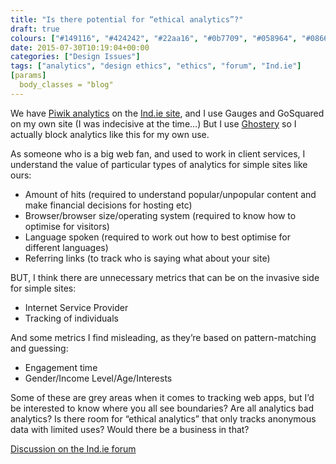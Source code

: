 ```yaml
---
title: "Is there potential for “ethical analytics”?"
draft: true
colours: ["#149116", "#424242", "#22aa16", "#0b7709", "#058964", "#086613", "#0a9994"]
date: 2015-07-30T10:19:04+00:00
categories: ["Design Issues"]
tags: ["analytics", "design ethics", "ethics", "forum", "Ind.ie"]
[params]
  body_classes = "blog"
---
```


We have [Piwik analytics](https://forum.ind.ie/t/piwik-alternative-for-analytics/627) on the [Ind.ie site](https://ind.ie/), and I use Gauges and GoSquared on my own site (I was indecisive at the time…) But I use [Ghostery](https://www.ghostery.com/en/) so I actually block analytics like this for my own use.

As someone who is a big web fan, and used to work in client services, I understand the value of particular types of analytics for simple sites like ours:

* Amount of hits (required to understand popular/unpopular content and make financial decisions for hosting etc)
* Browser/browser size/operating system (required to know how to optimise for visitors)
* Language spoken (required to work out how to best optimise for different languages)
* Referring links (to track who is saying what about your site)

BUT, I think there are unnecessary metrics that can be on the invasive side for simple sites:

* Internet Service Provider
* Tracking of individuals

And some metrics I find misleading, as they’re based on pattern-matching and guessing:

* Engagement time
* Gender/Income Level/Age/Interests

Some of these are grey areas when it comes to tracking web apps, but I’d be interested to know where you all see boundaries? Are all analytics bad analytics? Is there room for “ethical analytics” that only tracks anonymous data with limited uses? Would there be a business in that?

[Discussion on the Ind.ie forum](https://forum.ind.ie/t/is-there-potential-for-ethical-analytics/628/2)